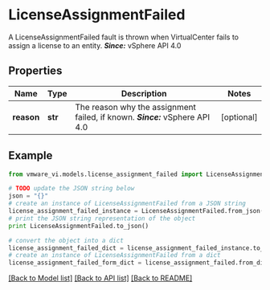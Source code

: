 # LicenseAssignmentFailed

A LicenseAssignmentFailed fault is thrown when VirtualCenter fails to assign a license to an entity.  ***Since:*** vSphere API 4.0 

## Properties
Name | Type | Description | Notes
------------ | ------------- | ------------- | -------------
**reason** | **str** | The reason why the assignment failed, if known.  ***Since:*** vSphere API 4.0  | [optional] 

## Example

```python
from vmware_vi.models.license_assignment_failed import LicenseAssignmentFailed

# TODO update the JSON string below
json = "{}"
# create an instance of LicenseAssignmentFailed from a JSON string
license_assignment_failed_instance = LicenseAssignmentFailed.from_json(json)
# print the JSON string representation of the object
print LicenseAssignmentFailed.to_json()

# convert the object into a dict
license_assignment_failed_dict = license_assignment_failed_instance.to_dict()
# create an instance of LicenseAssignmentFailed from a dict
license_assignment_failed_form_dict = license_assignment_failed.from_dict(license_assignment_failed_dict)
```
[[Back to Model list]](../README.md#documentation-for-models) [[Back to API list]](../README.md#documentation-for-api-endpoints) [[Back to README]](../README.md)


